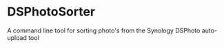 # DSPhotoSorter
A command line tool for sorting photo's from the Synology DSPhoto auto-upload tool 
